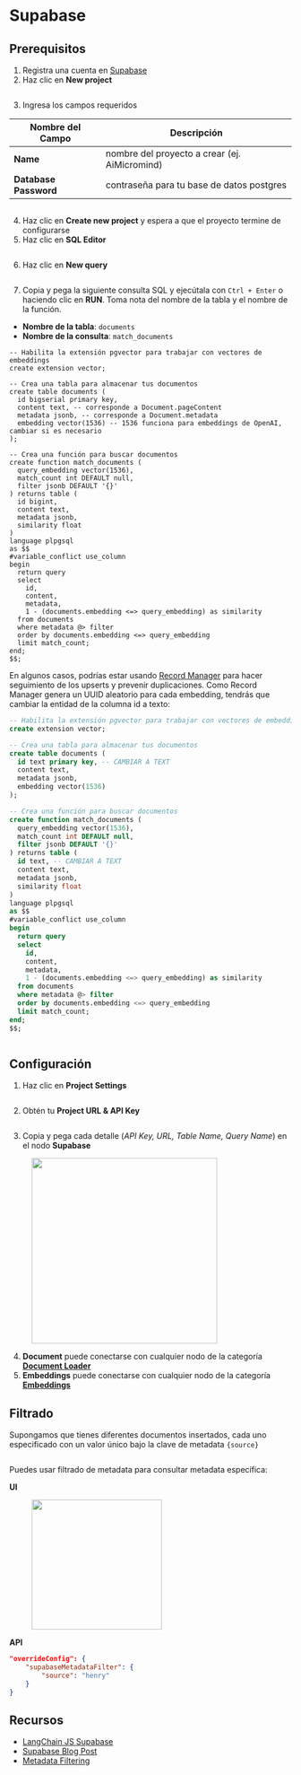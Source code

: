 # Supabase

## Prerequisitos

1. Registra una cuenta en [Supabase](https://supabase.com/)
2. Haz clic en **New project**

<figure><img src="../../../.gitbook/assets/image (8) (2) (1).png" alt=""><figcaption></figcaption></figure>

3. Ingresa los campos requeridos

| Nombre del Campo          | Descripción                                       |
| ------------------------- | ------------------------------------------------- |
| **Name**                  | nombre del proyecto a crear (ej. AiMicromind)         |
| **Database** **Password** | contraseña para tu base de datos postgres         |

<figure><img src="../../../.gitbook/assets/image (25) (1) (1).png" alt=""><figcaption></figcaption></figure>

4. Haz clic en **Create new project** y espera a que el proyecto termine de configurarse
5. Haz clic en **SQL Editor**

<figure><img src="../../../.gitbook/assets/image (7) (2).png" alt=""><figcaption></figcaption></figure>

6. Haz clic en **New query**

<figure><img src="../../../.gitbook/assets/image (36) (1).png" alt=""><figcaption></figcaption></figure>

7. Copia y pega la siguiente consulta SQL y ejecútala con `Ctrl + Enter` o haciendo clic en **RUN**. Toma nota del nombre de la tabla y el nombre de la función.

* **Nombre de la tabla**: `documents`
* **Nombre de la consulta**: `match_documents`

```plsql
-- Habilita la extensión pgvector para trabajar con vectores de embeddings
create extension vector;

-- Crea una tabla para almacenar tus documentos
create table documents (
  id bigserial primary key,
  content text, -- corresponde a Document.pageContent
  metadata jsonb, -- corresponde a Document.metadata
  embedding vector(1536) -- 1536 funciona para embeddings de OpenAI, cambiar si es necesario
);

-- Crea una función para buscar documentos
create function match_documents (
  query_embedding vector(1536),
  match_count int DEFAULT null,
  filter jsonb DEFAULT '{}'
) returns table (
  id bigint,
  content text,
  metadata jsonb,
  similarity float
)
language plpgsql
as $$
#variable_conflict use_column
begin
  return query
  select
    id,
    content,
    metadata,
    1 - (documents.embedding <=> query_embedding) as similarity
  from documents
  where metadata @> filter
  order by documents.embedding <=> query_embedding
  limit match_count;
end;
$$;
```

En algunos casos, podrías estar usando [Record Manager](../record-managers.md) para hacer seguimiento de los upserts y prevenir duplicaciones. Como Record Manager genera un UUID aleatorio para cada embedding, tendrás que cambiar la entidad de la columna id a texto:

```sql
-- Habilita la extensión pgvector para trabajar con vectores de embeddings
create extension vector;

-- Crea una tabla para almacenar tus documentos
create table documents (
  id text primary key, -- CAMBIAR A TEXT
  content text,
  metadata jsonb,
  embedding vector(1536)
);

-- Crea una función para buscar documentos
create function match_documents (
  query_embedding vector(1536),
  match_count int DEFAULT null,
  filter jsonb DEFAULT '{}'
) returns table (
  id text, -- CAMBIAR A TEXT
  content text,
  metadata jsonb,
  similarity float
)
language plpgsql
as $$
#variable_conflict use_column
begin
  return query
  select
    id,
    content,
    metadata,
    1 - (documents.embedding <=> query_embedding) as similarity
  from documents
  where metadata @> filter
  order by documents.embedding <=> query_embedding
  limit match_count;
end;
$$;
```

<figure><img src="../../../.gitbook/assets/image (19) (1) (1) (1).png" alt=""><figcaption></figcaption></figure>

## Configuración

1. Haz clic en **Project Settings**

<figure><img src="../../../.gitbook/assets/image (30) (1).png" alt=""><figcaption></figcaption></figure>

2. Obtén tu **Project URL & API Key**

<figure><img src="../../../.gitbook/assets/image (2) (3).png" alt=""><figcaption></figcaption></figure>

3. Copia y pega cada detalle (_API Key, URL, Table Name, Query Name_) en el nodo **Supabase**

<figure><img src="../../../.gitbook/assets/image (85).png" alt="" width="331"><figcaption></figcaption></figure>

4. **Document** puede conectarse con cualquier nodo de la categoría [**Document Loader**](../document-loaders/)
5. **Embeddings** puede conectarse con cualquier nodo de la categoría [**Embeddings**](../embeddings/)

## Filtrado

Supongamos que tienes diferentes documentos insertados, cada uno especificado con un valor único bajo la clave de metadata `{source}`

<figure><img src="../../../.gitbook/assets/Untitled.png" alt=""><figcaption></figcaption></figure>

Puedes usar filtrado de metadata para consultar metadata específica:

**UI**

<figure><img src="../../../.gitbook/assets/image (9) (1) (1) (1) (1) (2) (1).png" alt="" width="232"><figcaption></figcaption></figure>

**API**

```json
"overrideConfig": {
    "supabaseMetadataFilter": {
        "source": "henry"
    }
}
```

## Recursos

* [LangChain JS Supabase](https://js.langchain.com/docs/modules/indexes/vector_stores/integrations/supabase)
* [Supabase Blog Post](https://supabase.com/blog/openai-embeddings-postgres-vector)
* [Metadata Filtering](https://js.langchain.com/docs/integrations/vectorstores/supabase#metadata-filtering)
